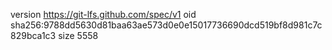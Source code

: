 version https://git-lfs.github.com/spec/v1
oid sha256:9788dd5630d81baa63ae573d0e0e15017736690dcd519bf8d981c7c829bca1c3
size 5558
